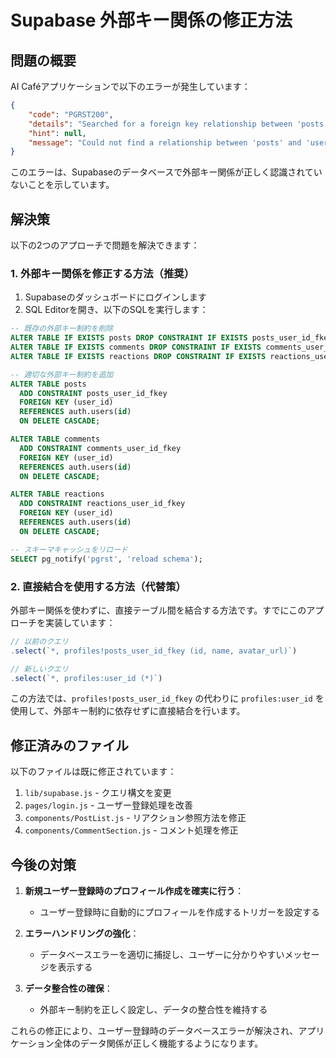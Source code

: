 # Supabase 外部キー関係の修正方法

## 問題の概要

AI Caféアプリケーションで以下のエラーが発生しています：

```json
{
    "code": "PGRST200",
    "details": "Searched for a foreign key relationship between 'posts' and 'user_id' in the schema 'public', but no matches were found.",
    "hint": null,
    "message": "Could not find a relationship between 'posts' and 'user_id' in the schema cache"
}
```

このエラーは、Supabaseのデータベースで外部キー関係が正しく認識されていないことを示しています。

## 解決策

以下の2つのアプローチで問題を解決できます：

### 1. 外部キー関係を修正する方法（推奨）

1. Supabaseのダッシュボードにログインします
2. SQL Editorを開き、以下のSQLを実行します：

```sql
-- 既存の外部キー制約を削除
ALTER TABLE IF EXISTS posts DROP CONSTRAINT IF EXISTS posts_user_id_fkey;
ALTER TABLE IF EXISTS comments DROP CONSTRAINT IF EXISTS comments_user_id_fkey;
ALTER TABLE IF EXISTS reactions DROP CONSTRAINT IF EXISTS reactions_user_id_fkey;

-- 適切な外部キー制約を追加
ALTER TABLE posts 
  ADD CONSTRAINT posts_user_id_fkey 
  FOREIGN KEY (user_id) 
  REFERENCES auth.users(id) 
  ON DELETE CASCADE;

ALTER TABLE comments 
  ADD CONSTRAINT comments_user_id_fkey 
  FOREIGN KEY (user_id) 
  REFERENCES auth.users(id) 
  ON DELETE CASCADE;

ALTER TABLE reactions 
  ADD CONSTRAINT reactions_user_id_fkey 
  FOREIGN KEY (user_id) 
  REFERENCES auth.users(id) 
  ON DELETE CASCADE;

-- スキーマキャッシュをリロード
SELECT pg_notify('pgrst', 'reload schema');
```

### 2. 直接結合を使用する方法（代替策）

外部キー関係を使わずに、直接テーブル間を結合する方法です。すでにこのアプローチを実装しています：

```javascript
// 以前のクエリ
.select(`*, profiles!posts_user_id_fkey (id, name, avatar_url)`)

// 新しいクエリ
.select(`*, profiles:user_id (*)`)
```

この方法では、`profiles!posts_user_id_fkey` の代わりに `profiles:user_id` を使用して、外部キー制約に依存せずに直接結合を行います。

## 修正済みのファイル

以下のファイルは既に修正されています：

1. `lib/supabase.js` - クエリ構文を変更
3. `pages/login.js` - ユーザー登録処理を改善
4. `components/PostList.js` - リアクション参照方法を修正
5. `components/CommentSection.js` - コメント処理を修正

## 今後の対策

1. **新規ユーザー登録時のプロフィール作成を確実に行う**：
   - ユーザー登録時に自動的にプロフィールを作成するトリガーを設定する

2. **エラーハンドリングの強化**：
   - データベースエラーを適切に捕捉し、ユーザーに分かりやすいメッセージを表示する

3. **データ整合性の確保**：
   - 外部キー制約を正しく設定し、データの整合性を維持する

これらの修正により、ユーザー登録時のデータベースエラーが解決され、アプリケーション全体のデータ関係が正しく機能するようになります。
